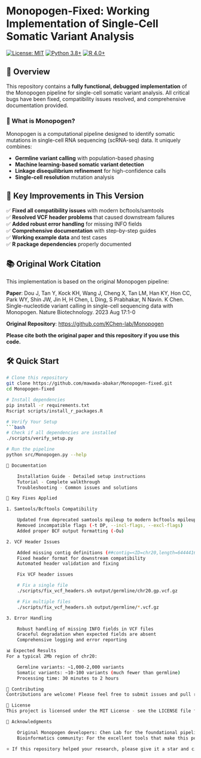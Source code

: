 # Monopogen-Fixed: Working Implementation of Single-Cell Somatic Variant Analysis

[![License: MIT](https://img.shields.io/badge/License-MIT-yellow.svg )](https://opensource.org/licenses/MIT )
[![Python 3.8+](https://img.shields.io/badge/python-3.8+-blue.svg )](https://www.python.org/downloads/ )
[![R 4.0+](https://img.shields.io/badge/R-4.0+-blue.svg )](https://www.r-project.org/ )

## 🔬 Overview

This repository contains a **fully functional, debugged implementation** of the Monopogen pipeline for single-cell somatic variant analysis. All critical bugs have been fixed, compatibility issues resolved, and comprehensive documentation provided.

### 🎯 What is Monopogen?

Monopogen is a computational pipeline designed to identify somatic mutations in single-cell RNA sequencing (scRNA-seq) data. It uniquely combines:

- **Germline variant calling** with population-based phasing
- **Machine learning-based somatic variant detection** 
- **Linkage disequilibrium refinement** for high-confidence calls
- **Single-cell resolution** mutation analysis

## 🚀 Key Improvements in This Version

✅ **Fixed all compatibility issues** with modern bcftools/samtools  
✅ **Resolved VCF header problems** that caused downstream failures  
✅ **Added robust error handling** for missing INFO fields  
✅ **Comprehensive documentation** with step-by-step guides  
✅ **Working example data** and test cases  
✅ **R package dependencies** properly documented  

## 📚 Original Work Citation

This implementation is based on the original Monopogen pipeline:

**Paper**: Dou J, Tan Y, Kock KH, Wang J, Cheng X, Tan LM, Han KY, Hon CC, Park WY, Shin JW, Jin H, H Chen, L Ding, S Prabhakar, N Navin. K Chen. Single-nucleotide variant calling in single-cell sequencing data with Monopogen. Nature Biotechnology. 2023 Aug 17:1-0

**Original Repository**: https://github.com/KChen-lab/Monopogen

**Please cite both the original paper and this repository if you use this code.**

## 🛠️ Quick Start

```bash
# Clone this repository
git clone https://github.com/mawada-abakar/Monopogen-fixed.git
cd Monopogen-fixed

# Install dependencies
pip install -r requirements.txt
Rscript scripts/install_r_packages.R

# Verify Your Setup
```bash
# Check if all dependencies are installed
./scripts/verify_setup.py

# Run the pipeline
python src/Monopogen.py --help

📖 Documentation

    Installation Guide - Detailed setup instructions
    Tutorial - Complete walkthrough
    Troubleshooting - Common issues and solutions

🔧 Key Fixes Applied

1. Samtools/Bcftools Compatibility

    Updated from deprecated samtools mpileup to modern bcftools mpileup
    Removed incompatible flags (-t DP, --incl-flags, --excl-flags)
    Added proper BCF output formatting (-Ou)

2. VCF Header Issues

    Added missing contig definitions (##contig=<ID=chr20,length=64444167>)
    Fixed header format for downstream compatibility
    Automated header validation and fixing

    Fix VCF header issues

    # Fix a single file
    ./scripts/fix_vcf_headers.sh output/germline/chr20.gp.vcf.gz

    # Fix multiple files
    ./scripts/fix_vcf_headers.sh output/germline/*.vcf.gz

3. Error Handling

    Robust handling of missing INFO fields in VCF files
    Graceful degradation when expected fields are absent
    Comprehensive logging and error reporting

📊 Expected Results
For a typical 2Mb region of chr20:

    Germline variants: ~1,000-2,000 variants
    Somatic variants: ~10-100 variants (much fewer than germline)
    Processing time: 30 minutes to 2 hours

🤝 Contributing
Contributions are welcome! Please feel free to submit issues and pull requests.

📄 License
This project is licensed under the MIT License - see the LICENSE file for details.

🙏 Acknowledgments

    Original Monopogen developers: Chen Lab for the foundational pipeline
    Bioinformatics community: For the excellent tools that make this possible

⭐ If this repository helped your research, please give it a star and cite both the original Monopogen paper and this repository!
